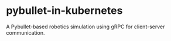 # pybullet-in-kubernetes
A Pybullet-based robotics simulation using gRPC for client-server communication.
